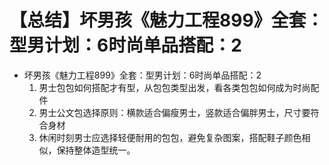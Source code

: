 # 【总结】坏男孩《魅力工程899》全套：型男计划：6时尚单品搭配：2

-   坏男孩《魅力工程899》全套：型男计划：6时尚单品搭配：2
    1.  男士包包如何搭配才有型，从包包类型出发，看各类包包如何成为时尚配件
    2.  男士公文包选择原则：横款适合偏瘦男士，竖款适合偏胖男士，尺寸要符合身材
    3.  休闲时刻男士应选择轻便耐用的包包，避免复杂图案，搭配鞋子颜色相似，保持整体造型统一。